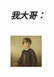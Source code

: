 #####  我大哥：

<a href="https://github.com/zyycj">
    <img src="My/img/three.jpeg" width="50px">
</a> 



